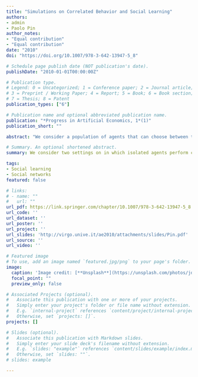 ```yaml
---
title: "Simulations on Correlated Behavior and Social Learning"
authors:
- admin
- Paolo Pin
author_notes:
- "Equal contribution"
- "Equal contribution"
date: "2010"
doi: "https://doi.org/10.1007/978-3-642-13947-5_8"

# Schedule page publish date (NOT publication's date).
publishDate: "2010-01-01T00:00:00Z"

# Publication type.
# Legend: 0 = Uncategorized; 1 = Conference paper; 2 = Journal article;
# 3 = Preprint / Working Paper; 4 = Report; 5 = Book; 6 = Book section;
# 7 = Thesis; 8 = Patent
publication_types: ["6"]

# Publication name and optional abbreviated publication name.
publication: "*Progress in Artificial Economics, 1*(1)"
publication_short: ""

abstract: "We consider a population of agents that can choose between two risky technologies: an old one for which they know the expected outcome, and a new one for which they have only a prior. We confront different environments. In the benchmark case agents are isolated and can perform costly experiments to infer the quality of the new technology. In the other cases agents are settled in a network and can observe the outcomes of neighbors. We analyze long–run efficiency of the models. We observe that in expectations the quality of the new technology may be overestimated when there is a network spread of information. This is due to a herding behavior that is efficient only when the new technology is really better than the old one. We also observe that between different network structures there is not a clear dominance."

# Summary. An optional shortened abstract.
summary: We consider two settings on in which isolated agents perform costly experiments to infer the quality of a new technology and another in which the same agents are embedded in a network and can observe the outcomes of neighbors. We ask what is the best network structure for learning.  

tags:
- Social learning
- Social networks
featured: false

# links:
# - name: ""
#   url: ""
url_pdf: https://link.springer.com/chapter/10.1007/978-3-642-13947-5_8
url_code: ''
url_dataset: ''
url_poster: ''
url_project: ''
url_slides: 'http://virgo.unive.it/ae2010/attachments/slides/Pin.pdf'
url_source: ''
url_video: ''

# Featured image
# To use, add an image named `featured.jpg/png` to your page's folder. 
image:
  caption: 'Image credit: [**Unsplash**](https://unsplash.com/photos/jdD8gXaTZsc)'
  focal_point: ""
  preview_only: false

# Associated Projects (optional).
#   Associate this publication with one or more of your projects.
#   Simply enter your project's folder or file name without extension.
#   E.g. `internal-project` references `content/project/internal-project/index.md`.
#   Otherwise, set `projects: []`.
projects: []

# Slides (optional).
#   Associate this publication with Markdown slides.
#   Simply enter your slide deck's filename without extension.
#   E.g. `slides: "example"` references `content/slides/example/index.md`.
#   Otherwise, set `slides: ""`.
# slides: example

---
```


<!-- 
{{% callout note %}}
Click the *Cite* button above to demo the feature to enable visitors to import publication metadata into their reference management software.
{{% /callout %}}

{{% callout note %}}
Create your slides in Markdown - click the *Slides* button to check out the example.
{{% /callout %}}
 -->

<!-- Supplementary notes can be added here, including [code, math, and images](https://wowchemy.com/docs/writing-markdown-latex/). -->
